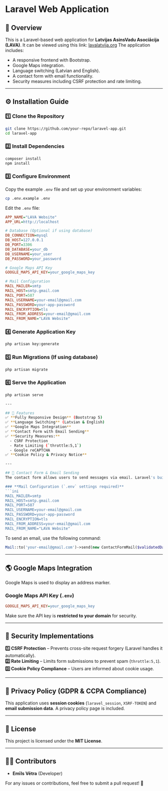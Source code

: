 # Laravel Web Application

## 📌 Overview
This is a Laravel-based web application for **Latvijas AsinsVadu Asociācija (LAVA)**. It can be viewed using this link: [lavalatvija.org](https://lavalatvija.org) The application includes:
- A responsive frontend with Bootstrap.
- Google Maps integration.
- Language switching (Latvian and English).
- A contact form with email functionality.
- Security measures including CSRF protection and rate limiting.

---

## ⚙️ Installation Guide
### **1️⃣ Clone the Repository**
```sh
git clone https://github.com/your-repo/laravel-app.git
cd laravel-app
```

### **2️⃣ Install Dependencies**
```sh
composer install
npm install
```

### **3️⃣ Configure Environment**
Copy the example `.env` file and set up your environment variables:
```sh
cp .env.example .env
```
Edit the `.env` file:
```ini
APP_NAME="LAVA Website"
APP_URL=http://localhost

# Database (Optional if using database)
DB_CONNECTION=mysql
DB_HOST=127.0.0.1
DB_PORT=3306
DB_DATABASE=your_db
DB_USERNAME=your_user
DB_PASSWORD=your_password

# Google Maps API Key
GOOGLE_MAPS_API_KEY=your_google_maps_key

# Mail Configuration
MAIL_MAILER=smtp
MAIL_HOST=smtp.gmail.com
MAIL_PORT=587
MAIL_USERNAME=your-email@gmail.com
MAIL_PASSWORD=your-app-password
MAIL_ENCRYPTION=tls
MAIL_FROM_ADDRESS=your-email@gmail.com
MAIL_FROM_NAME="LAVA Website"
```

### **4️⃣ Generate Application Key**
```sh
php artisan key:generate
```

### **5️⃣ Run Migrations (If using database)**
```sh
php artisan migrate
```

### **6️⃣ Serve the Application**
```sh
php artisan serve

---

## 🚀 Features
✅ **Fully Responsive Design** (Bootstrap 5)  
✅ **Language Switching** (Latvian & English)  
✅ **Google Maps Integration**  
✅ **Contact Form with Email Sending**  
✅ **Security Measures:**
  - CSRF Protection
  - Rate Limiting (`throttle:5,1`)
  - Google reCAPTCHA
✅ **Cookie Policy & Privacy Notice**

---

## 📧 Contact Form & Email Sending
The contact form allows users to send messages via email. Laravel's built-in **Mail** system is used.

### **Mail Configuration (`.env` settings required)**
```ini
MAIL_MAILER=smtp
MAIL_HOST=smtp.gmail.com
MAIL_PORT=587
MAIL_USERNAME=your-email@gmail.com
MAIL_PASSWORD=your-app-password
MAIL_ENCRYPTION=tls
MAIL_FROM_ADDRESS=your-email@gmail.com
MAIL_FROM_NAME="LAVA Website"
```

To send an email, use the following command:
```php
Mail::to('your-email@gmail.com')->send(new ContactFormMail($validatedData));
```

---

## 🌎 Google Maps Integration
Google Maps is used to display an address marker.

### **Google Maps API Key (`.env`)**
```ini
GOOGLE_MAPS_API_KEY=your_google_maps_key
```
Make sure the API key is **restricted to your domain** for security.

---

## 🔐 Security Implementations
**1️⃣ CSRF Protection** – Prevents cross-site request forgery (Laravel handles it automatically).  
**2️⃣ Rate Limiting** – Limits form submissions to prevent spam (`throttle:5,1`).  
**3️⃣ Cookie Policy Compliance** – Users are informed about cookie usage.  

---

## 📜 Privacy Policy (GDPR & CCPA Compliance)
This application uses **session cookies** (`laravel_session`, `XSRF-TOKEN`) and **email submission data**. A privacy policy page is included.

---

## 📜 License
This project is licensed under the **MIT License**.

---

## 👨‍💻 Contributors
- **Emīls Vētra** (Developer)

For any issues or contributions, feel free to submit a pull request! 🚀

